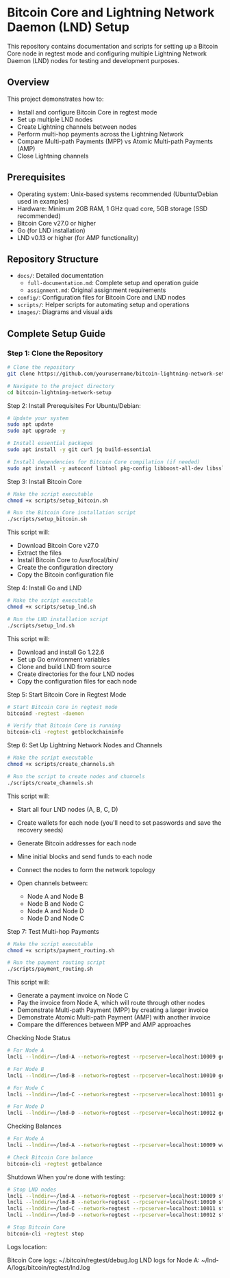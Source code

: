 # Bitcoin Core and Lightning Network Daemon (LND) Setup

This repository contains documentation and scripts for setting up a Bitcoin Core node in regtest mode and configuring multiple Lightning Network Daemon (LND) nodes for testing and development purposes.

## Overview

This project demonstrates how to:
- Install and configure Bitcoin Core in regtest mode
- Set up multiple LND nodes
- Create Lightning channels between nodes
- Perform multi-hop payments across the Lightning Network
- Compare Multi-path Payments (MPP) vs Atomic Multi-path Payments (AMP)
- Close Lightning channels

## Prerequisites

- Operating system: Unix-based systems recommended (Ubuntu/Debian used in examples)
- Hardware: Minimum 2GB RAM, 1 GHz quad core, 5GB storage (SSD recommended)
- Bitcoin Core v27.0 or higher
- Go (for LND installation)
- LND v0.13 or higher (for AMP functionality)

## Repository Structure

- `docs/`: Detailed documentation
  - `full-documentation.md`: Complete setup and operation guide
  - `assignment.md`: Original assignment requirements
- `config/`: Configuration files for Bitcoin Core and LND nodes
- `scripts/`: Helper scripts for automating setup and operations
- `images/`: Diagrams and visual aids

## Complete Setup Guide

### Step 1: Clone the Repository

```bash
# Clone the repository
git clone https://github.com/yourusername/bitcoin-lightning-network-setup.git

# Navigate to the project directory
cd bitcoin-lightning-network-setup
```
Step 2: Install Prerequisites
For Ubuntu/Debian:
 ```bash
# Update your system
sudo apt update
sudo apt upgrade -y

# Install essential packages
sudo apt install -y git curl jq build-essential

# Install dependencies for Bitcoin Core compilation (if needed)
sudo apt install -y autoconf libtool pkg-config libboost-all-dev libssl-dev libevent-dev
 ```

Step 3: Install Bitcoin Core
```bash
# Make the script executable
chmod +x scripts/setup_bitcoin.sh

# Run the Bitcoin Core installation script
./scripts/setup_bitcoin.sh
```
This script will:
- Download Bitcoin Core v27.0
- Extract the files
- Install Bitcoin Core to /usr/local/bin/
- Create the configuration directory
- Copy the Bitcoin configuration file


Step 4: Install Go and LND
```bash
# Make the script executable
chmod +x scripts/setup_lnd.sh

# Run the LND installation script
./scripts/setup_lnd.sh
```

 This script will:
- Download and install Go 1.22.6
- Set up Go environment variables
- Clone and build LND from source
- Create directories for the four LND nodes
- Copy the configuration files for each node


Step 5: Start Bitcoin Core in Regtest Mode
```bash
# Start Bitcoin Core in regtest mode
bitcoind -regtest -daemon

# Verify that Bitcoin Core is running
bitcoin-cli -regtest getblockchaininfo

```

Step 6: Set Up Lightning Network Nodes and Channels
```bash
# Make the script executable
chmod +x scripts/create_channels.sh

# Run the script to create nodes and channels
./scripts/create_channels.sh
```


This script will:

- Start all four LND nodes (A, B, C, D)
- Create wallets for each node (you'll need to set passwords and save the recovery seeds)
- Generate Bitcoin addresses for each node
- Mine initial blocks and send funds to each node
- Connect the nodes to form the network topology
- Open channels between:

  - Node A and Node B
  - Node B and Node C
  - Node A and Node D
  - Node D and Node C


Step 7: Test Multi-hop Payments
```bash
# Make the script executable
chmod +x scripts/payment_routing.sh

# Run the payment routing script
./scripts/payment_routing.sh
```

This script will:

- Generate a payment invoice on Node C
- Pay the invoice from Node A, which will route through other nodes
- Demonstrate Multi-path Payment (MPP) by creating a larger invoice
- Demonstrate Atomic Multi-path Payment (AMP) with another invoice
- Compare the differences between MPP and AMP approaches

Checking Node Status
```bash
# For Node A
lncli --lnddir=~/lnd-A --network=regtest --rpcserver=localhost:10009 getinfo

# For Node B
lncli --lnddir=~/lnd-B --network=regtest --rpcserver=localhost:10010 getinfo

# For Node C
lncli --lnddir=~/lnd-C --network=regtest --rpcserver=localhost:10011 getinfo

# For Node D
lncli --lnddir=~/lnd-D --network=regtest --rpcserver=localhost:10012 getinfo
```

Checking Balances
```bash
# For Node A
lncli --lnddir=~/lnd-A --network=regtest --rpcserver=localhost:10009 walletbalance

# Check Bitcoin Core balance
bitcoin-cli -regtest getbalance

```

Shutdown
When you're done with testing:
```bash
# Stop LND nodes
lncli --lnddir=~/lnd-A --network=regtest --rpcserver=localhost:10009 stop
lncli --lnddir=~/lnd-B --network=regtest --rpcserver=localhost:10010 stop
lncli --lnddir=~/lnd-C --network=regtest --rpcserver=localhost:10011 stop
lncli --lnddir=~/lnd-D --network=regtest --rpcserver=localhost:10012 stop

# Stop Bitcoin Core
bitcoin-cli -regtest stop
```


Logs location:

Bitcoin Core logs: ~/.bitcoin/regtest/debug.log
LND logs for Node A: ~/lnd-A/logs/bitcoin/regtest/lnd.log

